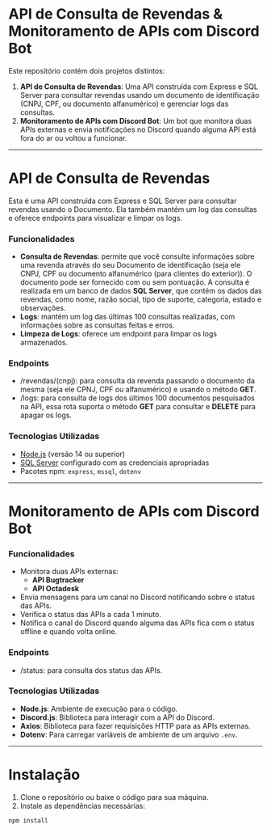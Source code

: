 # **API de Consulta de Revendas & Monitoramento de APIs com Discord Bot**

Este repositório contém dois projetos distintos:

1. **API de Consulta de Revendas**: Uma API construída com Express e SQL Server para consultar revendas usando um documento de identificação (CNPJ, CPF, ou documento alfanumérico) e gerenciar logs das consultas.
2. **Monitoramento de APIs com Discord Bot**: Um bot que monitora duas APIs externas e envia notificações no Discord quando alguma API está fora do ar ou voltou a funcionar.

---

# API de Consulta de Revendas

Esta é uma API construída com Express e SQL Server para consultar revendas usando o Documento. Ela também mantém um log das consultas e oferece endpoints para visualizar e limpar os logs.

### **Funcionalidades**

- **Consulta de Revendas**: permite que você consulte informações sobre uma revenda através do seu Documento de identificação (seja ele CNPJ, CPF ou documento alfanumérico (para clientes do exterior)). O documento pode ser fornecido com ou sem pontuação. A consulta é realizada em um banco de dados **SQL Server**, que contém os dados das revendas, como nome, razão social, tipo de suporte, categoria, estado e observações.
- **Logs**: mantém um log das últimas 100 consultas realizadas, com informações sobre as consultas feitas e erros.
- **Limpeza de Logs**: oferece um endpoint para limpar os logs armazenados.

### **Endpoints**

- /revendas/(cnpj): para consulta da revenda passando o documento da mesma (seja ele CPNJ, CPF ou alfanumérico) e usando o método **GET**.
- /logs: para consulta de logs dos últimos 100 documentos pesquisados na API, essa rota suporta o método **GET** para consultar e **DELETE** para apagar os logs.

### **Tecnologias Utilizadas**

- [Node.js](https://nodejs.org/) (versão 14 ou superior)
- [SQL Server](https://www.microsoft.com/en-us/sql-server) configurado com as credenciais apropriadas
- Pacotes npm: `express`, `mssql`, `dotenv`

---

# **Monitoramento de APIs com Discord Bot**

### **Funcionalidades**

- Monitora duas APIs externas:
  - **API Bugtracker**
  - **API Octadesk**
- Envia mensagens para um canal no Discord notificando sobre o status das APIs.
- Verifica o status das APIs a cada 1 minuto.
- Notifica o canal do Discord quando alguma das APIs fica com o status offline e quando volta online.

### **Endpoints**
- /status: para consulta dos status das APIs.

### **Tecnologias Utilizadas**

- **Node.js**: Ambiente de execução para o código.
- **Discord.js**: Biblioteca para interagir com a API do Discord.
- **Axios**: Biblioteca para fazer requisições HTTP para as APIs externas.
- **Dotenv**: Para carregar variáveis de ambiente de um arquivo `.env`.

---

# Instalação

1. Clone o repositório ou baixe o código para sua máquina.
2. Instale as dependências necessárias:

```bash
npm install
```
